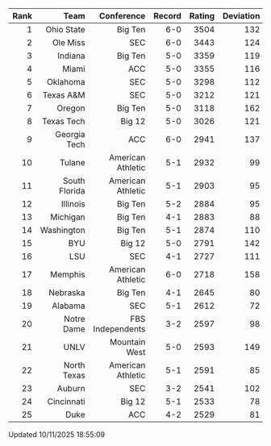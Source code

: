 | Rank  | Team                 | Conference           | Record   | Rating | Deviation |
| ---:  | ---:                 | ---:                 | ---:     | ---:   | ---:      |
| 1     | Ohio State           | Big Ten              | 6-0      | 3504   | 132       |
| 2     | Ole Miss             | SEC                  | 6-0      | 3443   | 124       |
| 3     | Indiana              | Big Ten              | 5-0      | 3359   | 119       |
| 4     | Miami                | ACC                  | 5-0      | 3355   | 116       |
| 5     | Oklahoma             | SEC                  | 5-0      | 3298   | 112       |
| 6     | Texas A&M            | SEC                  | 5-0      | 3212   | 121       |
| 7     | Oregon               | Big Ten              | 5-0      | 3118   | 162       |
| 8     | Texas Tech           | Big 12               | 5-0      | 3026   | 121       |
| 9     | Georgia Tech         | ACC                  | 6-0      | 2941   | 137       |
| 10    | Tulane               | American Athletic    | 5-1      | 2932   | 99        |
| 11    | South Florida        | American Athletic    | 5-1      | 2903   | 95        |
| 12    | Illinois             | Big Ten              | 5-2      | 2884   | 95        |
| 13    | Michigan             | Big Ten              | 4-1      | 2883   | 88        |
| 14    | Washington           | Big Ten              | 5-1      | 2874   | 110       |
| 15    | BYU                  | Big 12               | 5-0      | 2791   | 142       |
| 16    | LSU                  | SEC                  | 4-1      | 2727   | 111       |
| 17    | Memphis              | American Athletic    | 6-0      | 2718   | 158       |
| 18    | Nebraska             | Big Ten              | 4-1      | 2645   | 80        |
| 19    | Alabama              | SEC                  | 5-1      | 2612   | 72        |
| 20    | Notre Dame           | FBS Independents     | 3-2      | 2597   | 98        |
| 21    | UNLV                 | Mountain West        | 5-0      | 2593   | 149       |
| 22    | North Texas          | American Athletic    | 5-1      | 2591   | 85        |
| 23    | Auburn               | SEC                  | 3-2      | 2541   | 102       |
| 24    | Cincinnati           | Big 12               | 5-1      | 2533   | 78        |
| 25    | Duke                 | ACC                  | 4-2      | 2529   | 81        |

Updated 10/11/2025 18:55:09
